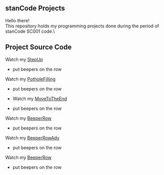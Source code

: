 ## stanCode Projects
Hello there!\
This repository holds my programming projects done during the period of stanCode SC001 code.\

## Project Source Code

Watch my [StepUp](https://github.com/Austinechen/rookie/blob/main/StepUp.py)
- put beepers on the row

Watch my [PotholeFilling](https://github.com/Austinechen/rookie/blob/main/PotholeFilling.py)
- put beepers on the row

- Watch my [MoveToTheEnd](https://github.com/Austinechen/rookie/blob/main/MoveToTheEnd.py)
- put beepers on the row

Watch my [BeeperRow](https://github.com/Austinechen/rookie/blob/main/BeeperRow.py)
- put beepers on the row

Watch my [BeeperRowAdv](https://github.com/Austinechen/rookie/blob/main/BeeperRow.py)
- put beepers on the row

Watch my [BeeperRow](https://github.com/Austinechen/rookie/blob/main/BeeperRow.py)
- put beepers on the row
